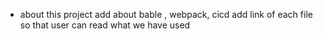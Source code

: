 - about this project
 add about bable , webpack, cicd add link of each file so that user can read what we have used
